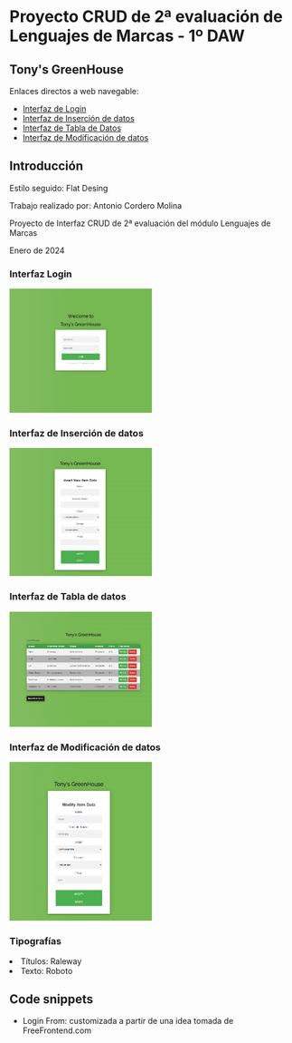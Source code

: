 <h1>Proyecto CRUD de 2ª evaluación de Lenguajes de Marcas - 1º DAW</h1>
<h2>Tony's GreenHouse</h2>
<p>Enlaces directos a web navegable:</p>
<ul>
<li> <a href="https://antoniocorderomolina.github.io/CRUD_Project/login.html">Interfaz de Login</a></li>
<li> <a href="https://antoniocorderomolina.github.io/CRUD_Project/insertion.html">Interfaz de Inserción de datos</a></li>
<li> <a href="https://antoniocorderomolina.github.io/CRUD_Project/datatable.html">Interfaz de Tabla de Datos</a></li>
<li> <a href="https://antoniocorderomolina.github.io/CRUD_Project/modification.html">Interfaz de Modificación de datos</a></li>
</ul>

<h2 id="introduccion">Introducción</h2>
<p>Estilo seguido: Flat Desing</p>
<p>Trabajo realizado por: Antonio Cordero Molina</p>
<p>Proyecto de Interfaz CRUD de 2ª evaluación del módulo Lenguajes de Marcas</p>
<p>Enero de 2024</p>

<h3>Interfaz Login</h3>
<img src="./readme_CRUD_Project/login.png" alt="imagen de Login" style="width:50%">

<h3>Interfaz de Inserción de datos</h3>
<img src="./readme_CRUD_Project/insertion.png" alt="imagen de Insercion de datos" style="width:50%">

<h3>Interfaz de Tabla de datos</h3>
<img src="./readme_CRUD_Project/datatable.png" alt="imagen de Tabla de datos" style="width:50%">

<h3>Interfaz de Modificación de datos</h3>
<img src="./readme_CRUD_Project/modification.png" alt="imagen de Modificación de datos" style="width:50%">

<h3>Tipografías</h3>
<p>
  <li>Títulos: Raleway</li>
  <li>Texto: Roboto</li>
</p>

<h2 id="snippets">Code snippets</h2>
<ul>
  <li>Login From: customizada a partir de una idea tomada de FreeFrontend.com</li>
</ul>
